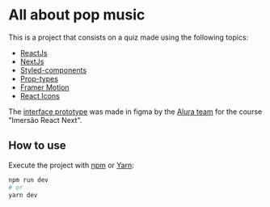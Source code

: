 # All about pop music

This is a project that consists on a quiz made using the following topics:

<ul>
  <li> <a href="https://reactjs.org/"> ReactJs </a> </li>
  <li> <a href="https://nextjs.org/"> NextJs </a> </li>
  <li> <a href="https://styled-components.com/"> Styled-components </a> </li>
  <li> <a href="https://www.npmjs.com/package/prop-types"> Prop-types </a> </li>
  <li> <a href="https://www.framer.com/motion/"> Framer Motion  </a> </li>
  <li> <a href="https://react-icons.github.io/react-icons/"> React Icons </a> </li>
</ul>

The [interface prototype](https://www.figma.com/file/cg1MIzSRRss8ggpypQbmdD/AluraQuiz?node-id=0%3A1) was made in figma by the [Alura team](https://www.alura.com.br/) for the course "Imersão React Next".

## How to use

Execute the project with [npm](https://docs.npmjs.com/cli/init) or [Yarn](https://yarnpkg.com/lang/en/docs/cli/create/):

```bash
npm run dev
# or
yarn dev
```
